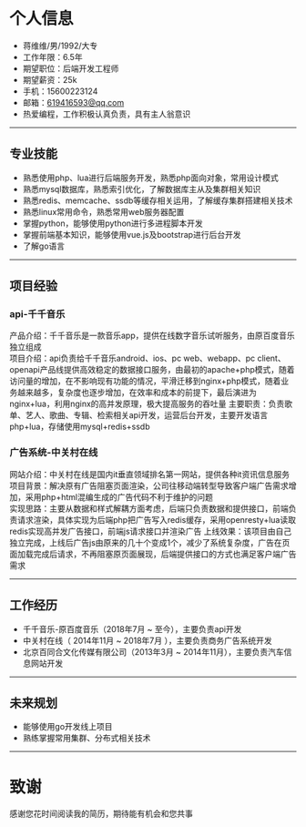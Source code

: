 # 个人信息
 - 蒋维维/男/1992/大专
 - 工作年限：6.5年
 - 期望职位：后端开发工程师
 - 期望薪资：25k
 - 手机：15600223124
 - 邮箱：619416593@qq.com
 - 热爱编程，工作积极认真负责，具有主人翁意识

---

## 专业技能
- 熟悉使用php、lua进行后端服务开发，熟悉php面向对象，常用设计模式
- 熟悉mysql数据库，熟悉索引优化，了解数据库主从及集群相关知识
- 熟悉redis、memcache、ssdb等缓存相关运用，了解缓存集群搭建相关技术
- 熟悉linux常用命令，熟悉常用web服务器配置
- 掌握python，能够使用python进行多进程脚本开发
- 掌握前端基本知识，能够使用vue.js及bootstrap进行后台开发
- 了解go语言

---

## 项目经验
### api-千千音乐
产品介绍：千千音乐是一款音乐app，提供在线数字音乐试听服务，由原百度音乐独立组成  
项目介绍：api负责给千千音乐android、ios、pc web、webapp、pc client、openapi产品线提供高效稳定的数据接口服务，由最初的apache+php模式，随着访问量的增加，在不影响现有功能的情况，平滑迁移到nginx+php模式，随着业务越来越多，复杂度也逐步增加，在效率和成本的前提下，最后演进为nginx+lua，利用nginx的高并发原理，极大提高服务的吞吐量
主要职责：负责歌单、艺人、歌曲、专辑、检索相关api开发，运营后台开发，主要开发语言php+lua，存储使用mysql+redis+ssdb

### 广告系统-中关村在线
网站介绍：中关村在线是国内it垂直领域排名第一网站，提供各种it资讯信息服务  
项目背景：解决原有广告阻塞页面渲染，公司往移动端转型导致客户端广告需求增加，采用php+html混编生成的广告代码不利于维护的问题  
实现思路：主要从数据和样式解耦方面考虑，后端只负责数据和提供接口，前端负责请求渲染，具体实现为后端php把广告写入redis缓存，采用openresty+lua读取redis实现高并发广告接口，前端js请求接口并渲染广告
上线效果：该项目由自己独立完成，上线后广告js由原来的几十个变成1个，减少了系统复杂度，广告在页面加载完成后请求，不再阻塞原页面展现，后端提供接口的方式也满足客户端广告需求

---

## 工作经历
- 千千音乐-原百度音乐（2018年7月 ~ 至今），主要负责api开发
- 中关村在线（ 2014年11月 ~ 2018年7月 ），主要负责商务广告系统开发
- 北京百同合文化传媒有限公司（2013年3月 ~ 2014年11月），主要负责汽车信息网站开发

---

## 未来规划
- 能够使用go开发线上项目
- 熟练掌握常用集群、分布式相关技术

---

# 致谢
感谢您花时间阅读我的简历，期待能有机会和您共事
